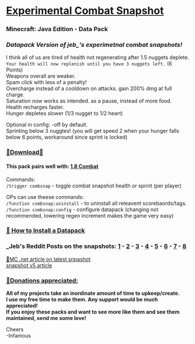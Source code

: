 # [Experimental Combat Snapshot](https://github.com/InfamousMusicify/Combat-Snapshot/releases/)     
### Minecraft: Java Edition - Data Pack  

### *Datapack Version of jeb_'s experimetnal combat snapshots!*   

I think all of us are tired of health not regenerating after 1.5 nuggets deplete.    
`Your health will now replenish until you have 3 nuggets left.` (6 Points)    
Weapons overall are weaker.    
Spam click with less of a penalty!    
Overcharge instead of a cooldown on attacks. gain 200% dmg at full charge.     
Saturation now works as intended. as a pause, instead of more food.      
Health recharges faster.   
Hunger depletes slower (1/3 nugget to 1/2 heart)      

Optional in config: -off by default.    
Sprinting below 3 nuggtes! (you will get speed 2 when your hunger falls below 6 points, workaround since sprint is locked)   

### [🔗Download🔗](https://github.com/InfamousMusicify/Combat-Snapshot/releases)  
#### This pack pairs well with: [1.8 Combat](https://github.com/InfamousMusicify/1.8-Combat)

   Commands:   
`/trigger combsnap` - toggle combat snapshot health or sprint (per player)  

   OPs can use theese commands:   
`/function combsnap:uninstall` - to uninstall all releavent scorebaords/tags.   
`/function combsnap:config` - configure datapack (changing not recommended, lowering regen increment makes the game very easy)

### [🔗 How to Install a Datapack](https://www.planetminecraft.com/blog/how-to-download-and-install-minecraft-data-packs/)     
  
### _Jeb's Reddit Posts on the snapshots: [1](https://www.reddit.com/r/Minecraft/comments/c5mqwv/a_custom_java_edition_snapshot_to_test_new_combat/) - [2](https://www.reddit.com/r/Minecraft/comments/cqnp5b/update_custom_java_edition_snapshot_to_test_new/) - [3](https://www.reddit.com/r/Minecraft/comments/dq2v7o/updated_combat_test_snapshot_number_3_and_a/) - [4](https://www.reddit.com/r/Minecraft/comments/e3gt34/since_doing_something_this_the_last_minute_on_a/) - [5](https://www.reddit.com/r/Minecraft/comments/epy4hv/experimental_combat_snapshot_version_5/) - [6](https://www.reddit.com/r/Minecraft/comments/i5cvlh/combat_test_version_6/) - [7](https://www.reddit.com/r/Minecraft/comments/i9kdfh/combat_test_snapshot_version_7c/) - [8](https://www.reddit.com/r/Minecraft/comments/idvujw/here_we_go_again_combat_test_snapshot_8b/)    

[🔗MC .net article on latest snpashot](https://feedback.minecraft.net/hc/en-us/community/posts/360072607811-Experimental-Combat-Snapshot-8c-see-comments-The-Details)     
[snapshot v5 article](https://www.minecraft.net/en-us/article/experimental-java-edition-combat-snapshot-v5)        
   
### [🔗Donations appreciated:](https://www.patreon.com/InfamousMusicify)   
__All of my projects take an inordinate amount of time to upkeep/create.   
I use my free time to make them. Any support would be much appreciated!   
If you enjoy these packs and want to see more like them and see them maintained, send me some love!__     

Cheers   
-Infamous   
